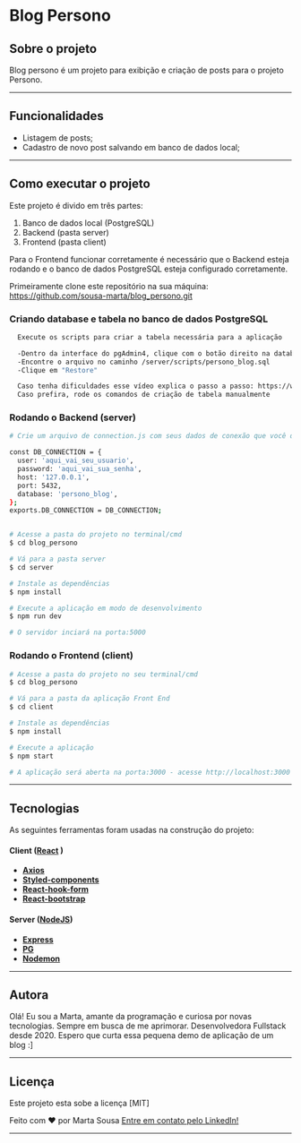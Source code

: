 
Blog Persono
=================


## Sobre o projeto
Blog persono é um projeto para exibição e criação de posts para o projeto Persono.


---

## Funcionalidades
- Listagem de posts;
- Cadastro de novo post salvando em banco de dados local;


---

## Como executar o projeto

Este projeto é divido em três partes:
1. Banco de dados local (PostgreSQL)
2. Backend (pasta server) 
3. Frontend (pasta client)

Para o Frontend funcionar corretamente é necessário que o Backend esteja rodando e o banco de dados PostgreSQL esteja configurado corretamente.

Primeiramente clone este repositório na sua máquina:
https://github.com/sousa-marta/blog_persono.git


### Criando database e tabela no banco de dados PostgreSQL
```bash
  Execute os scripts para criar a tabela necessária para a aplicação 

  -Dentro da interface do pgAdmin4, clique com o botão direito na database em branco e em seguida em "Restore..."
  -Encontre o arquivo no caminho /server/scripts/persono_blog.sql
  -Clique em "Restore"

  Caso tenha dificuldades esse vídeo explica o passo a passo: https://www.youtube.com/watch?v=S108Rh6XxPs
  Caso prefira, rode os comandos de criação de tabela manualmente

```



### Rodando o Backend (server)
```bash
# Crie um arquivo de connection.js com seus dados de conexão que você determinou quando criou o database no PostgreSQL na pasta /server/config:

const DB_CONNECTION = {
  user: 'aqui_vai_seu_usuario',
  password: 'aqui_vai_sua_senha',
  host: '127.0.0.1',
  port: 5432,  
  database: 'persono_blog',
};
exports.DB_CONNECTION = DB_CONNECTION;


# Acesse a pasta do projeto no terminal/cmd
$ cd blog_persono

# Vá para a pasta server
$ cd server

# Instale as dependências
$ npm install

# Execute a aplicação em modo de desenvolvimento
$ npm run dev

# O servidor inciará na porta:5000
```


### Rodando o Frontend (client)
```bash
# Acesse a pasta do projeto no seu terminal/cmd
$ cd blog_persono

# Vá para a pasta da aplicação Front End
$ cd client

# Instale as dependências
$ npm install

# Execute a aplicação 
$ npm start

# A aplicação será aberta na porta:3000 - acesse http://localhost:3000 para visualizar a aplicação
```


---


## Tecnologias

As seguintes ferramentas foram usadas na construção do projeto:

#### **Client**  ([React](https://reactjs.org/) )

-   **[Axios](https://github.com/axios/axios)**
-   **[Styled-components](https://github.com/styled-components/styled-components)**
-   **[React-hook-form](https://github.com/react-hook-form/react-hook-form)**
-   **[React-bootstrap](https://github.com/react-bootstrap/react-bootstrap)**

#### **Server**  ([NodeJS](https://nodejs.org/en/))

-   **[Express](https://expressjs.com/)**
-   **[PG](https://github.com/brianc/node-postgres)**
-   **[Nodemon](https://github.com/remy/nodemon)**

---

##  Autora
  Olá! Eu sou a Marta, amante da programação e curiosa por novas tecnologias. Sempre em busca de me aprimorar. Desenvolvedora Fullstack desde 2020. 
  Espero que curta essa pequena demo de aplicação de um blog :]

---

## Licença

Este projeto esta sobe a licença [MIT]

Feito com ❤️ por Marta Sousa [Entre em contato pelo LinkedIn!](https://www.linkedin.com/in/martadearaujosousa/)

---